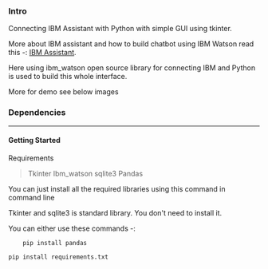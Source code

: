 ### Intro

  Connecting IBM Assistant with Python with simple GUI using tkinter.
  
  More about IBM assistant and how to build chatbot using IBM Watson read this -: [IBM Assistant](https://www.ibm.com/cloud/watson-assistant/). 
  
  Here using ibm_watson open source library for connecting IBM and Python is used to build this whole interface.
  
  More for demo see below images
  
  ### Dependencies
  ---
  #### Getting Started
  
  Requirements
  
  > Tkinter
  > Ibm_watson 
  > sqlite3
  > Pandas
  
  You can just install all the required libraries using this command in command line 
  
  Tkinter and sqlite3 is standard library. You don't need to install it.
  
  You can either use these commands -:
  
  ``` pip install ibm_watson
      pip install pandas
   ```
  
  ```
  pip install requirements.txt
  
  ```
  
  
  
 
  
  
  
